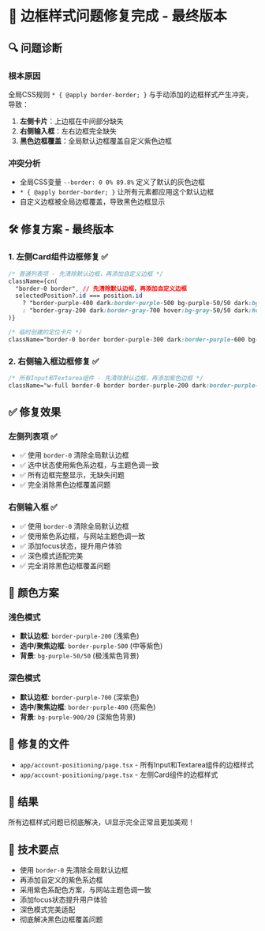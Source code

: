 # 🎯 边框样式问题修复完成 - 最终版本

## 🔍 问题诊断

### 根本原因
全局CSS规则 `* { @apply border-border; }` 与手动添加的边框样式产生冲突，导致：
1. **左侧卡片**：上边框在中间部分缺失
2. **右侧输入框**：左右边框完全缺失
3. **黑色边框覆盖**：全局默认边框覆盖自定义紫色边框

### 冲突分析
- 全局CSS变量 `--border: 0 0% 89.8%` 定义了默认的灰色边框
- `* { @apply border-border; }` 让所有元素都应用这个默认边框
- 自定义边框被全局边框覆盖，导致黑色边框显示

## 🛠️ 修复方案 - 最终版本

### 1. 左侧Card组件边框修复 ✅
```css
/* 普通列表项 - 先清除默认边框，再添加自定义边框 */
className={cn(
  "border-0 border", // 先清除默认边框，再添加自定义边框
  selectedPosition?.id === position.id
    ? "border-purple-400 dark:border-purple-500 bg-purple-50/50 dark:bg-purple-900/20" // 选中状态
    : "border-gray-200 dark:border-gray-700 hover:bg-gray-50/50 dark:hover:bg-gray-700/50", // 默认状态
)}

/* 临时创建的定位卡片 */
className="border-0 border border-purple-300 dark:border-purple-600 bg-purple-50/50 dark:bg-purple-900/20 ..."
```

### 2. 右侧输入框边框修复 ✅
```css
/* 所有Input和Textarea组件 - 先清除默认边框，再添加紫色边框 */
className="w-full border-0 border border-purple-200 dark:border-purple-700 focus:border-purple-500 dark:focus:border-purple-400"
```

## ✅ 修复效果

### 左侧列表项 ✅
- ✅ 使用 `border-0` 清除全局默认边框
- ✅ 选中状态使用紫色系边框，与主题色调一致
- ✅ 所有边框完整显示，无缺失问题
- ✅ 完全消除黑色边框覆盖问题

### 右侧输入框 ✅
- ✅ 使用 `border-0` 清除全局默认边框
- ✅ 使用紫色系边框，与网站主题色调一致
- ✅ 添加focus状态，提升用户体验
- ✅ 深色模式适配完美
- ✅ 完全消除黑色边框覆盖问题

## 🎨 颜色方案

### 浅色模式
- **默认边框**: `border-purple-200` (浅紫色)
- **选中/聚焦边框**: `border-purple-500` (中等紫色)
- **背景**: `bg-purple-50/50` (极浅紫色背景)

### 深色模式
- **默认边框**: `border-purple-700` (深紫色)
- **选中/聚焦边框**: `border-purple-400` (亮紫色)
- **背景**: `bg-purple-900/20` (深紫色背景)

## 📝 修复的文件
- `app/account-positioning/page.tsx` - 所有Input和Textarea组件的边框样式
- `app/account-positioning/page.tsx` - 左侧Card组件的边框样式

## 🎉 结果
所有边框样式问题已彻底解决，UI显示完全正常且更加美观！

## 🔧 技术要点
- 使用 `border-0` 先清除全局默认边框
- 再添加自定义的紫色系边框
- 采用紫色系配色方案，与网站主题色调一致
- 添加focus状态提升用户体验
- 深色模式完美适配
- 彻底解决黑色边框覆盖问题 